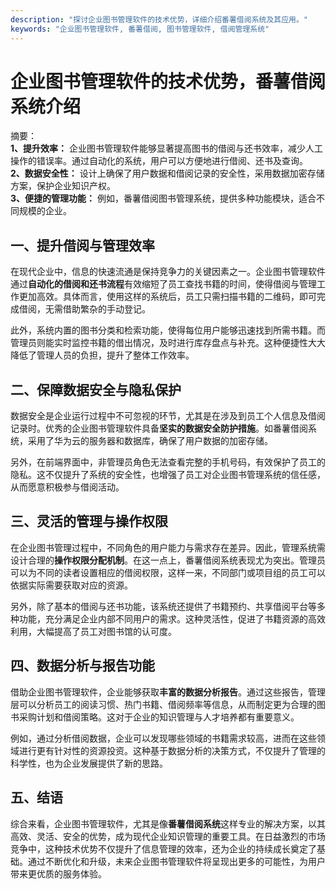 ```yaml
---
description: "探讨企业图书管理软件的技术优势，详细介绍番薯借阅系统及其应用。"
keywords: "企业图书管理软件, 番薯借阅, 图书管理软件, 借阅管理系统"
---
```

# 企业图书管理软件的技术优势，番薯借阅系统介绍

摘要：  
**1、提升效率：** 企业图书管理软件能够显著提高图书的借阅与还书效率，减少人工操作的错误率。通过自动化的系统，用户可以方便地进行借阅、还书及查询。  
**2、数据安全性：** 设计上确保了用户数据和借阅记录的安全性，采用数据加密存储方案，保护企业知识产权。  
**3、便捷的管理功能：** 例如，番薯借阅图书管理系统，提供多种功能模块，适合不同规模的企业。

## 一、提升借阅与管理效率

在现代企业中，信息的快速流通是保持竞争力的关键因素之一。企业图书管理软件通过**自动化的借阅和还书流程**有效缩短了员工查找书籍的时间，使得借阅与管理工作更加高效。具体而言，使用这样的系统后，员工只需扫描书籍的二维码，即可完成借阅，无需借助繁杂的手动登记。

此外，系统内置的图书分类和检索功能，使得每位用户能够迅速找到所需书籍。而管理员则能实时监控书籍的借出情况，及时进行库存盘点与补充。这种便捷性大大降低了管理人员的负担，提升了整体工作效率。

## 二、保障数据安全与隐私保护

数据安全是企业运行过程中不可忽视的环节，尤其是在涉及到员工个人信息及借阅记录时。优秀的企业图书管理软件具备**坚实的数据安全防护措施**。如番薯借阅系统，采用了华为云的服务器和数据库，确保了用户数据的加密存储。

另外，在前端界面中，非管理员角色无法查看完整的手机号码，有效保护了员工的隐私。这不仅提升了系统的安全性，也增强了员工对企业图书管理系统的信任感，从而愿意积极参与借阅活动。

## 三、灵活的管理与操作权限

在企业图书管理过程中，不同角色的用户能力与需求存在差异。因此，管理系统需设计合理的**操作权限分配机制**。在这一点上，番薯借阅系统表现尤为突出。管理员可以为不同的读者设置相应的借阅权限，这样一来，不同部门或项目组的员工可以依据实际需要获取对应的资源。

另外，除了基本的借阅与还书功能，该系统还提供了书籍预约、共享借阅平台等多种功能，充分满足企业内部不同用户的需求。这种灵活性，促进了书籍资源的高效利用，大幅提高了员工对图书馆的认可度。

## 四、数据分析与报告功能

借助企业图书管理软件，企业能够获取**丰富的数据分析报告**。通过这些报告，管理层可以分析员工的阅读习惯、热门书籍、借阅频率等信息，从而制定更为合理的图书采购计划和借阅策略。这对于企业的知识管理与人才培养都有重要意义。

例如，通过分析借阅数据，企业可以发现哪些领域的书籍需求较高，进而在这些领域进行更有针对性的资源投资。这种基于数据分析的决策方式，不仅提升了管理的科学性，也为企业发展提供了新的思路。

## 五、结语

综合来看，企业图书管理软件，尤其是像**番薯借阅系统**这样专业的解决方案，以其高效、灵活、安全的优势，成为现代企业知识管理的重要工具。在日益激烈的市场竞争中，这种技术优势不仅提升了信息管理的效率，还为企业的持续成长奠定了基础。通过不断优化和升级，未来企业图书管理软件将呈现出更多的可能性，为用户带来更优质的服务体验。

